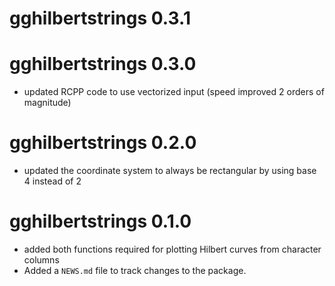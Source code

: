 # gghilbertstrings 0.3.1

# gghilbertstrings 0.3.0
* updated RCPP code to use vectorized input (speed improved 2 orders of magnitude)

# gghilbertstrings 0.2.0
* updated the coordinate system to always be rectangular by using base 4 instead of 2 

# gghilbertstrings 0.1.0

* added both functions required for plotting Hilbert curves from character columns
* Added a `NEWS.md` file to track changes to the package.
